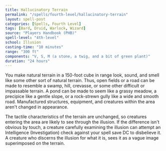 ```yaml
---
title: Hallucinatory Terrain
permalink: "/spells/fourth-level/hallucinatory-terrain"
layout: spell-post
categories: [Spells, Fourth Level]
tags: [Bard, Druid, Warlock, Wizard]
source: "Players Handbook (PHB)"
spell-level: "4th-level"
school: Illusion
casting-time: "10 minutes"
range: "300 ft"
components: "V, S, M (a stone, a twig, and a bit of green plant)"
duration: "24 hours"
---
```


You make natural terrain in a 150-foot cube in range look, sound, and smell like some other sort of natural terrain. Thus, open fields or a road can be made to resemble a swamp, hill, crevasse, or some other difficult or impassable terrain. A pond can be made to seem like a grassy meadow, a precipice like a gentle slope, or a rock-strewn gully like a wide and smooth road. Manufactured structures, equipment, and creatures within the area aren't changed in appearance.

The tactile characteristics of the terrain are unchanged, so creatures entering the area are likely to see through the illusion. If the difference isn't obvious by touch, a creature carefully examining the illusion can attempt an Intelligence (Investigation) check against your spell save DC to disbelieve it. A creature who discerns the illusion for what it is, sees it as a vague image superimposed on the terrain.